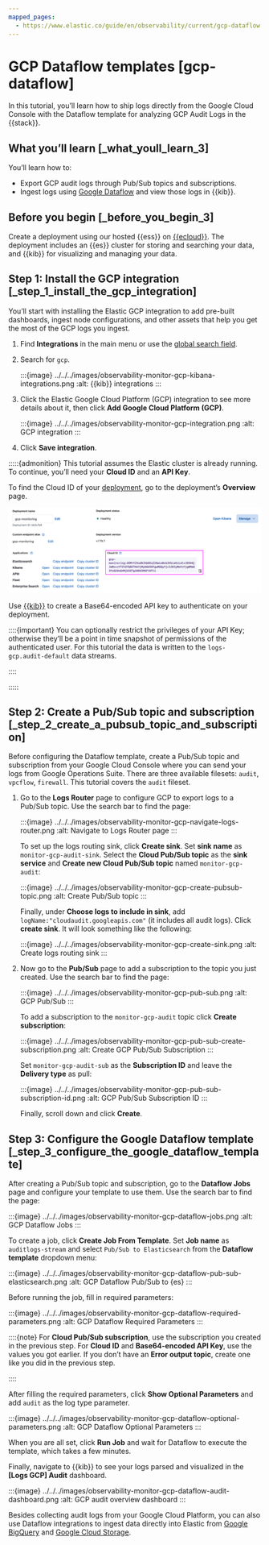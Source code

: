 ```yaml
---
mapped_pages:
  - https://www.elastic.co/guide/en/observability/current/gcp-dataflow.html
---
```


# GCP Dataflow templates [gcp-dataflow]

In this tutorial, you’ll learn how to ship logs directly from the Google Cloud Console with the Dataflow template for analyzing GCP Audit Logs in the {{stack}}.


## What you’ll learn [_what_youll_learn_3]

You’ll learn how to:

* Export GCP audit logs through Pub/Sub topics and subscriptions.
* Ingest logs using [Google Dataflow](https://cloud.google.com/dataflow) and view those logs in {{kib}}.


## Before you begin [_before_you_begin_3]

Create a deployment using our hosted {{ess}} on [{{ecloud}}](https://cloud.elastic.co/registration?page=docs&placement=docs-body). The deployment includes an {{es}} cluster for storing and searching your data, and {{kib}} for visualizing and managing your data.


## Step 1: Install the GCP integration [_step_1_install_the_gcp_integration]

You’ll start with installing the Elastic GCP integration to add pre-built dashboards, ingest node configurations, and other assets that help you get the most of the GCP logs you ingest.

1. Find **Integrations** in the main menu or use the [global search field](../../../explore-analyze/find-and-organize/find-apps-and-objects.md).
2. Search for `gcp`.

    :::{image} ../../../images/observability-monitor-gcp-kibana-integrations.png
    :alt: {{kib}} integrations
    :::

3. Click the Elastic Google Cloud Platform (GCP) integration to see more details about it, then click **Add Google Cloud Platform (GCP)**.

    :::{image} ../../../images/observability-monitor-gcp-integration.png
    :alt: GCP integration
    :::

4. Click **Save integration**.

:::::{admonition}
This tutorial assumes the Elastic cluster is already running. To continue, you’ll need your **Cloud ID** and an **API Key**.

To find the Cloud ID of your [deployment](https://cloud.elastic.co/deployments), go to the deployment’s **Overview** page.

![Cloud ID](../../../images/observability-monitor-gcp-cloud-id.png "")

Use [{{kib}}](../../../deploy-manage/api-keys/elasticsearch-api-keys.md#create-api-key) to create a Base64-encoded API key to authenticate on your deployment.

::::{important}
You can optionally restrict the privileges of your API Key; otherwise they’ll be a point in time snapshot of permissions of the authenticated user. For this tutorial the data is written to the `logs-gcp.audit-default` data streams.

::::


:::::



## Step 2: Create a Pub/Sub topic and subscription [_step_2_create_a_pubsub_topic_and_subscription]

Before configuring the Dataflow template, create a Pub/Sub topic and subscription from your Google Cloud Console where you can send your logs from Google Operations Suite. There are three available filesets: `audit`, `vpcflow`, `firewall`. This tutorial covers the `audit` fileset.

1. Go to the **Logs Router** page to configure GCP to export logs to a Pub/Sub topic. Use the search bar to find the page:

    :::{image} ../../../images/observability-monitor-gcp-navigate-logs-router.png
    :alt: Navigate to Logs Router page
    :::

    To set up the logs routing sink, click  **Create sink**. Set **sink name** as `monitor-gcp-audit-sink`. Select the **Cloud Pub/Sub topic** as the **sink service** and **Create new Cloud Pub/Sub topic** named `monitor-gcp-audit`:

    :::{image} ../../../images/observability-monitor-gcp-create-pubsub-topic.png
    :alt: Create Pub/Sub topic
    :::

    Finally, under **Choose logs to include in sink**, add `logName:"cloudaudit.googleapis.com"` (it includes all audit logs). Click **create sink**.  It will look something like the following:

    :::{image} ../../../images/observability-monitor-gcp-create-sink.png
    :alt: Create logs routing sink
    :::

2. Now go to the **Pub/Sub** page to add a subscription to the topic you just created. Use the search bar to find the page:

    :::{image} ../../../images/observability-monitor-gcp-pub-sub.png
    :alt: GCP Pub/Sub
    :::

    To add a subscription to the `monitor-gcp-audit` topic click **Create subscription**:

    :::{image} ../../../images/observability-monitor-gcp-pub-sub-create-subscription.png
    :alt: Create GCP Pub/Sub Subscription
    :::

    Set `monitor-gcp-audit-sub` as the **Subscription ID** and leave the **Delivery type** as pull:

    :::{image} ../../../images/observability-monitor-gcp-pub-sub-subscription-id.png
    :alt: GCP Pub/Sub Subscription ID
    :::

    Finally, scroll down and click **Create**.



## Step 3: Configure the Google Dataflow template [_step_3_configure_the_google_dataflow_template]

After creating a Pub/Sub topic and subscription, go to the **Dataflow Jobs** page and configure your template to use them. Use the search bar to find the page:

:::{image} ../../../images/observability-monitor-gcp-dataflow-jobs.png
:alt: GCP Dataflow Jobs
:::

To create a job, click **Create Job From Template**. Set **Job name** as `auditlogs-stream` and select `Pub/Sub to Elasticsearch` from the **Dataflow template** dropdown menu:

:::{image} ../../../images/observability-monitor-gcp-dataflow-pub-sub-elasticsearch.png
:alt: GCP Dataflow Pub/Sub to {es}
:::

Before running the job, fill in required parameters:

:::{image} ../../../images/observability-monitor-gcp-dataflow-required-parameters.png
:alt: GCP Dataflow Required Parameters
:::

::::{note}
For **Cloud Pub/Sub subscription**, use the subscription you created in the previous step. For **Cloud ID** and **Base64-encoded API Key**, use the values you got earlier. If you don’t have an **Error output topic**, create one like you did in the previous step.

::::


After filling the required parameters, click **Show Optional Parameters** and add `audit` as the log type parameter.

:::{image} ../../../images/observability-monitor-gcp-dataflow-optional-parameters.png
:alt: GCP Dataflow Optional Parameters
:::

When you are all set, click **Run Job** and wait for Dataflow to execute the template, which takes a few minutes.

Finally, navigate to {{kib}} to see your logs parsed and visualized in the **[Logs GCP] Audit** dashboard.

:::{image} ../../../images/observability-monitor-gcp-dataflow-audit-dashboard.png
:alt: GCP audit overview dashboard
:::

Besides collecting audit logs from your Google Cloud Platform, you can also use Dataflow integrations to ingest data directly into Elastic from [Google BigQuery](https://www.elastic.co/blog/ingest-data-directly-from-google-bigquery-into-elastic-using-google-dataflow) and [Google Cloud Storage](https://www.elastic.co/blog/ingest-data-directly-from-google-cloud-storage-into-elastic-using-google-dataflow).
